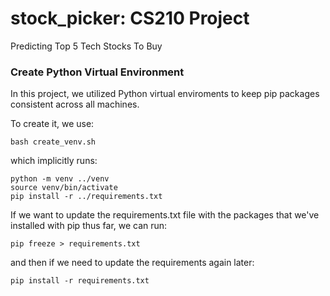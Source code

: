 # stock_picker: CS210 Project
Predicting Top 5 Tech Stocks To Buy

### Create Python Virtual Environment
In this project, we utilized Python virtual enviroments to keep pip packages consistent across all machines. 

To create it, we use:
```shell
bash create_venv.sh
```

which implicitly runs:
```shell
python -m venv ../venv
source venv/bin/activate
pip install -r ../requirements.txt
```

If we want to update the requirements.txt file with the packages that we've installed with pip thus far, we can run:
```shell
pip freeze > requirements.txt
```

and then if we need to update the requirements again later:
```shell
pip install -r requirements.txt
```


